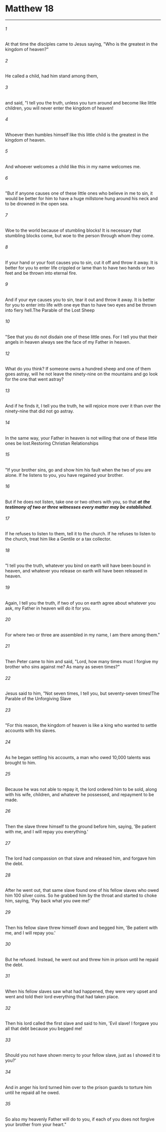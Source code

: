 # Matthew 18
***



###### 1 
At that time the disciples came to Jesus saying, "Who is the greatest in the kingdom of heaven?" 

###### 2 
He called a child, had him stand among them, 

###### 3 
and said, "I tell you the truth, unless you turn around and become like little children, you will never enter the kingdom of heaven! 

###### 4 
Whoever then humbles himself like this little child is the greatest in the kingdom of heaven. 

###### 5 
And whoever welcomes a child like this in my name welcomes me. 

###### 6 
"But if anyone causes one of these little ones who believe in me to sin, it would be better for him to have a huge millstone hung around his neck and to be drowned in the open sea. 

###### 7 
Woe to the world because of stumbling blocks! It is necessary that stumbling blocks come, but woe to the person through whom they come. 

###### 8 
If your hand or your foot causes you to sin, cut it off and throw it away. It is better for you to enter life crippled or lame than to have two hands or two feet and be thrown into eternal fire. 

###### 9 
And if your eye causes you to sin, tear it out and throw it away. It is better for you to enter into life with one eye than to have two eyes and be thrown into fiery hell.The Parable of the Lost Sheep 

###### 10 
"See that you do not disdain one of these little ones. For I tell you that their angels in heaven always see the face of my Father in heaven. 

###### 12 
What do you think? If someone owns a hundred sheep and one of them goes astray, will he not leave the ninety-nine on the mountains and go look for the one that went astray? 

###### 13 
And if he finds it, I tell you the truth, he will rejoice more over it than over the ninety-nine that did not go astray. 

###### 14 
In the same way, your Father in heaven is not willing that one of these little ones be lost.Restoring Christian Relationships 

###### 15 
"If your brother sins, go and show him his fault when the two of you are alone. If he listens to you, you have regained your brother. 

###### 16 
But if he does not listen, take one or two others with you, so that **_at_** **_the testimony of two or three witnesses every matter may be established_**. 

###### 17 
If he refuses to listen to them, tell it to the church. If he refuses to listen to the church, treat him like a Gentile or a tax collector. 

###### 18 
"I tell you the truth, whatever you bind on earth will have been bound in heaven, and whatever you release on earth will have been released in heaven. 

###### 19 
Again, I tell you the truth, if two of you on earth agree about whatever you ask, my Father in heaven will do it for you. 

###### 20 
For where two or three are assembled in my name, I am there among them." 

###### 21 
Then Peter came to him and said, "Lord, how many times must I forgive my brother who sins against me? As many as seven times?" 

###### 22 
Jesus said to him, "Not seven times, I tell you, but seventy-seven times!The Parable of the Unforgiving Slave 

###### 23 
"For this reason, the kingdom of heaven is like a king who wanted to settle accounts with his slaves. 

###### 24 
As he began settling his accounts, a man who owed 10,000 talents was brought to him. 

###### 25 
Because he was not able to repay it, the lord ordered him to be sold, along with his wife, children, and whatever he possessed, and repayment to be made. 

###### 26 
Then the slave threw himself to the ground before him, saying, 'Be patient with me, and I will repay you everything.' 

###### 27 
The lord had compassion on that slave and released him, and forgave him the debt. 

###### 28 
After he went out, that same slave found one of his fellow slaves who owed him 100 silver coins. So he grabbed him by the throat and started to choke him, saying, 'Pay back what you owe me!' 

###### 29 
Then his fellow slave threw himself down and begged him, 'Be patient with me, and I will repay you.' 

###### 30 
But he refused. Instead, he went out and threw him in prison until he repaid the debt. 

###### 31 
When his fellow slaves saw what had happened, they were very upset and went and told their lord everything that had taken place. 

###### 32 
Then his lord called the first slave and said to him, 'Evil slave! I forgave you all that debt because you begged me! 

###### 33 
Should you not have shown mercy to your fellow slave, just as I showed it to you?' 

###### 34 
And in anger his lord turned him over to the prison guards to torture him until he repaid all he owed. 

###### 35 
So also my heavenly Father will do to you, if each of you does not forgive your brother from your heart."
